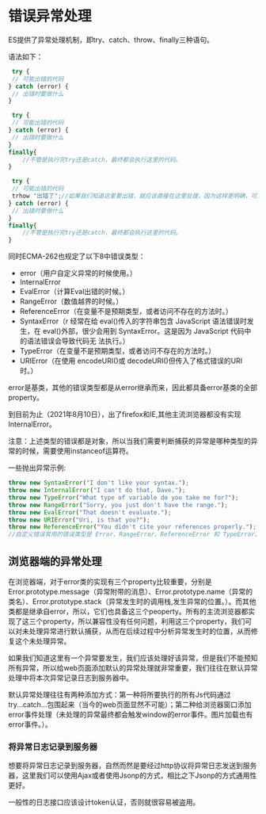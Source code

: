 # 错误异常处理

 ES提供了异常处理机制，即try、catch、throw、finally三种语句。

 语法如下：

``` Javascript
 try { 
 // 可能出错的代码
} catch (error) { 
 // 出错时要做什么
}

```

``` Javascript
 try { 
 // 可能出错的代码
} catch (error) { 
 // 出错时要做什么
}
finally{
    //不管是执行完try还是catch，最终都会执行这里的代码。
}
```

``` Javascript
 try { 
 // 可能出错的代码
 trhow "出错了";//如果我们知道这里要出错，就应该直接在这里处理，因为这样更明确，可维护性更好。
} catch (error) { 
 // 出错时要做什么
}
finally{
    //不管是执行完try还是catch，最终都会执行这里的代码。
}
```

同时ECMA-262也规定了以下8中错误类型：

* error（用户自定义异常的时候使用。）
* InternalError
* EvalError（计算Eval出错的时候。）
* RangeError（数值越界的时候。）
* ReferenceError（在变量不是预期类型，或者访问不存在的方法时。）
* SyntaxError（r 经常在给 eval()传入的字符串包含 JavaScript 语法错误时发生，在 eval()外部，很少会用到 SyntaxError。这是因为 JavaScript 代码中的语法错误会导致代码无
法执行。）
* TypeError（在变量不是预期类型，或者访问不存在的方法时。）
* URIError（在使用 encodeURI()或 decodeURI()但传入了格式错误的URI 时。）

error是基类，其他的错误类型都是从error继承而来，因此都具备error基类的全部property。

到目前为止（2021年8月10日），出了firefox和IE,其他主流浏览器都没有实现InternalError。

注意：上述类型的错误都是对象，所以当我们需要判断捕获的异常是哪种类型的异常的时候，需要使用instanceof运算符。

一些抛出异常示例:
``` Javascript
throw new SyntaxError("I don't like your syntax."); 
throw new InternalError("I can't do that, Dave."); 
throw new TypeError("What type of variable do you take me for?"); 
throw new RangeError("Sorry, you just don't have the range."); 
throw new EvalError("That doesn't evaluate."); 
throw new URIError("Uri, is that you?"); 
throw new ReferenceError("You didn't cite your references properly."); 
//自定义错误常用的错误类型是 Error、RangeError、ReferenceError 和 TypeError。
```

## 浏览器端的异常处理

在浏览器端，对于error类的实现有三个property比较重要，分别是Error.prototype.message（异常附带的消息）、Error.prototype.name（异常的类名）、Error.prototype.stack（异常发生时的调用栈,发生异常的位置。）。而其他类都是继承自error，所以，它们也具备这三个peoperty。所有的主流浏览器都实现了这三个property，所以兼容性没有任何问题，利用这三个property，我们可以对未处理异常进行默认捕获，从而在后续过程中分析异常发生时的位置，从而修复这个未处理异常。

如果我们知道这里有一个异常要发生，我们应该处理好该异常，但是我们不能预知所有异常，所以给web页面添加默认的异常处理就非常重要，我们往往在默认异常处理中将本次异常记录日志到服务器中。

默认异常处理往往有两种添加方式：第一种将所要执行的所有Js代码通过try...catch...包围起来（当今的web页面显然不可能）；第二种给浏览器窗口添加error事件处理（未处理的异常最终都会触发window的error事件。图片加载也有error事件。）。

### 将异常日志记录到服务器

想要将异常日志记录到服务器，自然而然是要经过http协议将异常日志发送到服务器，这里我们可以使用Ajax或者使用Jsonp的方式，相比之下Jsonp的方式通用性更好。

一般性的日志接口应该设计token认证，否则就很容易被盗用。